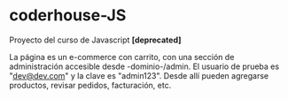 # coderhouse-JS

Proyecto del curso de Javascript <b>[deprecated]</b>

La página es un e-commerce con carrito, con una sección de administración accesible desde -dominio-/admin.
El usuario de prueba es "dev@dev.com" y la clave es "admin123".
Desde allí pueden agregarse productos, revisar pedidos, facturación, etc.


